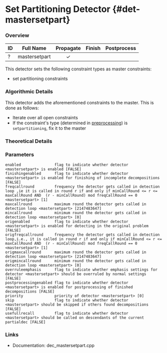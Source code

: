 # Set Partitioning Detector {#det-mastersetpart}

### Overview

| ID |          Full Name          | Propagate | Finish | Postprocess |
|----|-----------------------------|:---------:|:------:|:-----------:|
| ?  | mastersetpart               | ✓ |   |   |

This detector sets the following constraint types as master constraints:
- set partitioning constraints

### Algorithmic Details
This detector adds the aforementioned constraints to the master. This is done as follows:
* Iterate over all open constraints
 * If the constraint's type (determined in [preprocessing](#preprocessing)) is `setpartitioning`, fix it to the master

### Theoretical Details

### Parameters

    enabled               flag to indicate whether detector <mastersetpart> is enabled [FALSE]
    finishingenabled      flag to indicate whether detector <mastersetpart> is enabled for finishing of incomplete decompositions [FALSE]
    freqcallround         frequency the detector gets called in detection loop ,ie it is called in round r if and only if minCallRound <= r <= maxCallRound AND  (r - minCallRound) mod freqCallRound == 0 <mastersetpart> [1]
    maxcallround          maximum round the detector gets called in detection loop <mastersetpart> [2147483647]
    mincallround          minimum round the detector gets called in detection loop <mastersetpart> [0]
    origenabled           flag to indicate whether detector <mastersetpart> is enabled for detecting in the original problem [FALSE]
    origfreqcallround     frequency the detector gets called in detection loop,i.e., it is called in round r if and only if minCallRound <= r <= maxCallRound AND  (r - minCallRound) mod freqCallRound == 0 <mastersetpart> [1]
    origmaxcallround      maximum round the detector gets called in detection loop <mastersetpart> [2147483647]
    origmincallround      minimum round the detector gets called in detection loop <mastersetpart> [0]
    overruleemphasis      flag to indicate whether emphasis settings for detector <mastersetpart> should be overruled by normal settings [FALSE]
    postprocessingenabled flag to indicate whether detector <mastersetpart> is enabled for postprocessing of finished decompositions [FALSE]
    priority              priority of detector <mastersetpart> [0]
    skip                  flag to indicate whether detector <mastersetpart> should be skipped if others found decompositions [FALSE]
    usefullrecall         flag to indicate whether detector <mastersetpart> should be called on descendants of the current partialdec [FALSE]


### Links
 * Documentation: dec_mastersetpart.cpp
